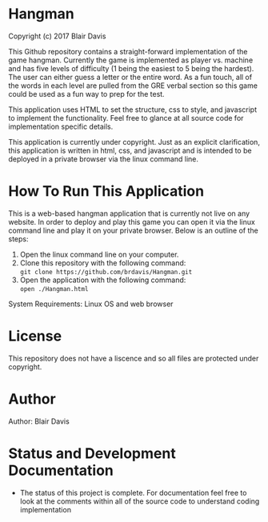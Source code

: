 # Hangman
Copyright (c) 2017 Blair Davis  

This Github repository contains a straight-forward implementation of the game hangman. Currently the game is implemented as player vs. machine and has five levels of difficulty (1 being the easiest to 5 being the hardest). The user can either guess a letter or the entire word. As a fun touch, all of the words in each level are pulled from the GRE verbal section so this game could be used as a fun way to prep for the test.   

This application uses HTML to set the structure, css to style, and javascript to implement the functionality. Feel free to glance at all source code for implementation specific details.    

This application is currently under copyright. Just as an explicit clarification, this application is written in html, css, and javascript and is intended to be deployed in a private browser via the linux command line.

# How To Run This Application

This is a web-based hangman application that is currently not live on any website. In order to deploy and play this game you can open it via the linux command line and play it on your private browser. Below is an outline of the steps:  

1. Open the linux command line on your computer.  
1. Clone this repository with the following command:    
`git clone https://github.com/brdavis/Hangman.git ` 
1. Open the application with the following command:    
`open ./Hangman.html`    
 
 System Requirements: Linux OS and web browser

# License
This repository does not have a liscence and so all files are protected under copyright. 

# Author
Author: Blair Davis  

# Status and Development Documentation
* The status of this project is complete. For documentation feel free to look at the comments within all of the source code to understand coding implementation

